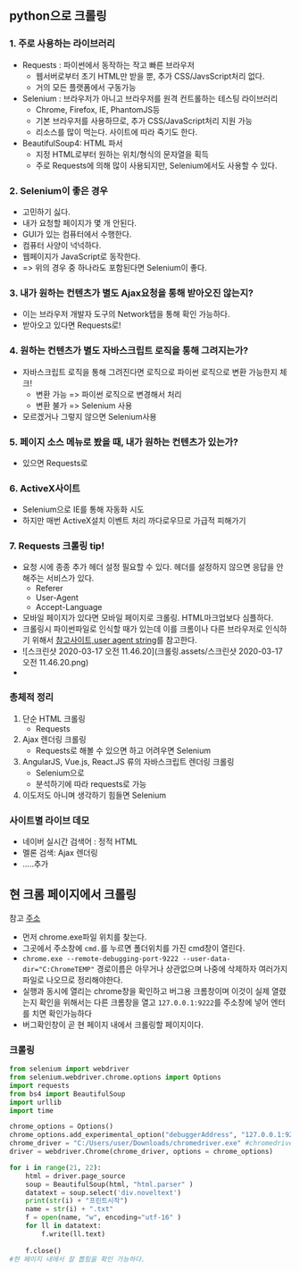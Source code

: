 ## python으로 크롤링

### 1. 주로 사용하는 라이브러리

- Requests : 파이썬에서 동작하는 작고 빠른 브라우저
  - 웹서버로부터 초기 HTML만 받을 뿐, 추가 CSS/JavsScript처리 없다.
  - 거의 모든 플랫폼에서 구동가능
- Selenium : 브라우저가 아니고 브라우저를 원격 컨트롤하는 테스팅 라이브러리
  - Chrome, Firefox, IE, PhantomJS등
  - 기본 브라우저를 사용하므로, 추가 CSS/JavaScript처리 지원 가능
  - 리소스를 많이 먹는다. 사이트에 따라 죽기도 한다.
- BeautifulSoup4: HTML 파서
  - 지정 HTML로부터 원하는 위치/형식의 문자열을 획득
  - 주로 Requests에 의해 많이 사용되지만, Selenium에서도 사용할 수 있다.

### 2. Selenium이 좋은 경우

- 고민하기 싫다.
- 내가 요청할 페이지가 몇 개 안된다.
- GUI가 있는 컴퓨터에서 수행한다.
- 컴퓨터 사양이 넉넉하다.
- 웹페이지가 JavaScript로 동작한다.
- => 위의 경우 중 하나라도 포함된다면 Selenium이 좋다.

### 3. 내가 원하는 컨텐츠가 별도 Ajax요청을 통해 받아오진 않는지?

- 이는 브라우저 개발자 도구의 Network탭을 통해 확인 가능하다.
- 받아오고 있다면 Requests로!

### 4. 원하는 컨텐츠가 별도 자바스크립트 로직을 통해 그려지는가?

- 자바스크립트 로직을 통해 그려진다면 로직으로 파이썬 로직으로 변환 가능한지 체크!
  - 변환 가능 => 파이썬 로직으로 변경해서 처리
  - 변환 불가 => Selenium 사용
- 모르겠거나 그렇지 않으면 Selenium사용

### 5. 페이지 소스 메뉴로 봤을 때, 내가 원하는 컨텐츠가 있는가?

- 있으면 Requests로

### 6. ActiveX사이트

- Selenium으로 IE를 통해 자동화 시도
- 하지만 매번 ActiveX설치 이벤트 처리 까다로우므로 가급적 피해가기

### 7. Requests 크롤링 tip!

- 요청 시에 종종 추가 헤더  설정 필요할 수 있다. 헤더를 설정하지 않으면 응답을 안해주는 서비스가 있다.
  - Referer
  - User-Agent
  - Accept-Language
- 모바일 페이지가 있다면 모바일 페이지로 크롤링. HTML마크업보다 심플하다.
- 크롤링시 파이썬파일로 인식할 때가 있는데 이를 크롬이나 다른 브라우저로 인식하기 위해서 [참고사이트,user agent string](http://www.useragentstring.com/)를 참고한다.
- ![스크린샷 2020-03-17 오전 11.46.20](크롤링.assets/스크린샷 2020-03-17 오전 11.46.20.png)
- 



###  총체적 정리

1. 단순 HTML 크롤링
   - Requests
2. Ajax 렌더링 크롤링
   - Requests로 해볼 수 있으면 하고 어려우면 Selenium
3. AngularJS, Vue.js, React.JS 류의 자바스크립트 렌더링 크롤링
   - Selenium으로 
   - 분석하기에 따라 requests로 가능
4. 이도저도 아니며 생각하기 힘들면 Selenium

### 사이트별 라이브 데모

- 네이버 실시간 검색어 : 정적 HTML
- 멜론 검색: Ajax 렌더링
- .....추가



## 현 크롬 페이지에서 크롤링

참고 [주소](https://klonic.tistory.com/76)

- 먼저 chrome.exe파일 위치를 찾는다.
- 그곳에서 주소창에 `cmd.`를 누르면 폴더위치를 가진 cmd창이 열린다.
- `chrome.exe --remote-debugging-port-9222 --user-data-dir="C:ChromeTEMP"`  경로이름은 아무거나 상관없으며 나중에 삭제하자 여러가지 파일로 나오므로 정리해야한다.
- 실행과 동시에 열리는 chrome창을 확인하고 버그용 크롬창이며 이것이 실제 열렸는지 확인을 위해서는 다른 크롬창을 열고 `127.0.0.1:9222`를 주소창에 넣어 엔터를 치면 확인가능하다
- 버그확인창이 곧 현 페이지 내에서 크롤링할 페이지이다.

### 크롤링

```python
from selenium import webdriver
from selenium.webdriver.chrome.options import Options
import requests
from bs4 import BeautifulSoup
import urllib
import time

chrome_options = Options()
chrome_options.add_experimental_option("debuggerAddress", "127.0.0.1:9222")
chrome_driver = "C:/Users/user/Downloads/chromedriver.exe" #chromedriver.exe가 필요하며 그 위치를 넣어준다.
driver = webdriver.Chrome(chrome_driver, options = chrome_options)

for i in range(21, 22):
    html = driver.page_source
    soup = BeautifulSoup(html, "html.parser" )
    datatext = soup.select('div.noveltext')
    print(str(i) + "프린트시작")
    name = str(i) + ".txt"
    f = open(name, "w", encoding="utf-16" )
    for ll in datatext:
        f.write(ll.text)
        
    f.close()
#현 페이지 내에서 잘 뽑힘을 확인 가능하다.
```



